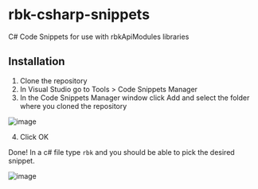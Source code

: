 # rbk-csharp-snippets

C# Code Snippets for use with rbkApiModules libraries

## Installation

1. Clone the repository
2. In Visual Studio go to Tools > Code Snippets Manager
3. In the Code Snippets Manager window click Add and select the folder where you cloned the repository

![image](https://user-images.githubusercontent.com/10734059/104821223-1da96700-5819-11eb-9655-f121d989d5a5.png)

4. Click OK

Done! In a c# file type `rbk` and you should be able to pick the desired snippet.

![image](https://user-images.githubusercontent.com/10734059/104821191-ef2b8c00-5818-11eb-82b2-755b71807d60.png)

